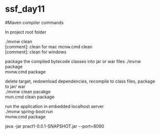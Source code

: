 # ssf_day11

#Maven compiler commands

In project root folder <br/>

./mvnw clean<br/>  [comment]: clean for mac
mcnw.cmd clean<br/> [comment]: clean for windows

package the complied bytecode classes into jar or war files
./mvnw package <br/>
mvnw.cmd package <br/>

delete target, redownload dependencies, recompile to class files, package to jar/ war <br/>
./mvnw clean pacakge <br/>
mvn.cmd clean package <br/>

run the application in embedded localhost server <br/>
./mvnw spring-boot:run <br/>
mvnw.cmd package <br/>

java -jar pract1-0.0.1-SNAPSHOT.jar --port=8090

